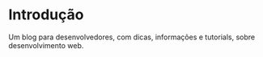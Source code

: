 # Introdução

Um blog para desenvolvedores, com dicas, informações e tutorials, sobre desenvolvimento web.